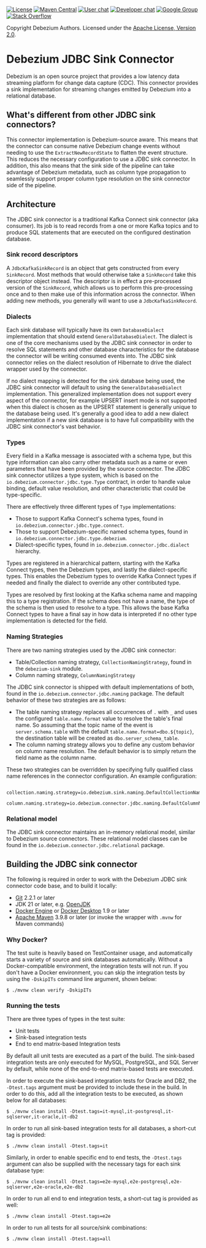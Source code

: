 [![License](http://img.shields.io/:license-apache%202.0-brightgreen.svg)](http://www.apache.org/licenses/LICENSE-2.0.html)
[![Maven Central](https://maven-badges.herokuapp.com/maven-central/io.debezium/debezium-parent/badge.svg)](https://central.sonatype.com/search?smo=true&q=io.debezium)
[![User chat](https://img.shields.io/badge/chat-users-brightgreen.svg)](https://debezium.zulipchat.com/#narrow/stream/302529-users)
[![Developer chat](https://img.shields.io/badge/chat-devs-brightgreen.svg)](https://debezium.zulipchat.com/#narrow/stream/302533-dev)
[![Google Group](https://img.shields.io/:mailing%20list-debezium-brightgreen.svg)](https://groups.google.com/forum/#!forum/debezium)
[![Stack Overflow](http://img.shields.io/:stack%20overflow-debezium-brightgreen.svg)](http://stackoverflow.com/questions/tagged/debezium)

Copyright Debezium Authors.
Licensed under the [Apache License, Version 2.0](http://www.apache.org/licenses/LICENSE-2.0).

# Debezium JDBC Sink Connector

Debezium is an open source project that provides a low latency data streaming platform for change data capture (CDC).
This connector provides a sink implementation for streaming changes emitted by Debezium into a relational database.

## What's different from other JDBC sink connectors?

This connector implementation is Debezium-source aware.
This means that the connector can consume native Debezium change events without needing to use the `ExtractNewRecordState` to flatten the event structure.
This reduces the necessary configuration to use a JDBC sink connector.
In addition, this also means that the sink side of the pipeline can take advantage of Debezium metadata, such as column type propagation to seamlessly support proper column type resolution on the sink connector side of the  pipeline.

## Architecture

The JDBC sink connector is a traditional Kafka Connect sink connector (aka consumer).
Its job is to read records from a one or more Kafka topics and to produce SQL statements that are executed on the configured destination database.

### Sink record descriptors

A `JdbcKafkaSinkRecord` is an object that gets constructed from every `SinkRecord`.
Most methods that would otherwise take a `SinkRecord` take this descriptor object instead.
The descriptor is in effect a pre-processed version of the `SinkRecord`, which allows us to perform this pre-processing once and to then make use of this information across the connector.
When adding new methods, you generally will want to use a `JdbcKafkaSinkRecord`.

### Dialects

Each sink database will typically have its own `DatabaseDialect` implementation that should extend `GeneralDatabaseDialect`.
The dialect is one of the core mechanisms used by the JDBC sink connector in order to resolve SQL statements and other database characteristics for the database the connector will be writing consumed events into.
The JDBC sink connector relies on the dialect resolution of Hibernate to drive the dialect wrapper used by the connector.

If no dialect mapping is detected for the sink database being used, the JDBC sink connector will default to using the `GeneralDatabaseDialect` implementation.
This generalized implementation does not support every aspect of the connector, for example UPSERT insert mode is not supported when this dialect is chosen as the UPSERT statement is generally unique to the database being used.
It's generally a good idea to add a new dialect implementation if a new sink database is to have full compatibility with the JDBC sink connector's vast behavior.

### Types

Every field in a Kafka message is associated with a schema type, but this type information can also carry other metadata such as a name or even parameters that have been provided by the source connector.
The JDBC sink connector utilizes a type system, which is based on the `io.debezium.connector.jdbc.type.Type` contract, in order to handle value binding, default value resolution, and other characteristic that could be type-specific.

There are effectively three different types of `Type` implementations:

* Those to support Kafka Connect's schema types, found in `io.debezium.connector.jdbc.type.connect`.
* Those to support Debezium-specific named schema types, found in `io.debezium.connector.jdbc.type.debezium`.
* Dialect-specific types, found in `io.debezium.connector.jdbc.dialect` hierarchy.

Types are registered in a hierarchical pattern, starting with the Kafka Connect types, then the Debezium types, and lastly the dialect-specific types.
This enables the Debezium types to override Kafka Connect types if needed and finally the dialect to override any other contributed type.

Types are resolved by first looking at the Kafka schema name and mapping this to a type registration.
If the schema does not have a name, the type of the schema is then used to resolve to a type.
This allows the  base Kafka Connect types to have a final say in how data is interpreted if no other type implementation is detected for the field.

### Naming Strategies

There are two naming strategies used by the JDBC sink connector:

* Table/Collection naming strategy, `CollectionNamingStrategy`, found in the `debezium-sink` module.
* Column naming strategy, `ColumnNamingStrategy`

The JDBC sink connector is shipped with default implementations of both, found in the `io.debezium.connector.jdbc.naming` package.
The default behavior of these two strategies are as follows:

* The table naming strategy replaces all occurrences of `.` with `_` and uses the configured `table.name.format` value to resolve the table's final name.
  So assuming that the topic name of the event is `server.schema.table` with the default `table.name.format=dbo.${topic}`, the destination table will be created as `dbo.server_schema_table`.
* The column naming strategy allows you to define any custom behavior on column name resolution.
  The default behavior is to simply return the field name as the column name.

These two strategies can be overridden by specifying fully qualified class name references in the connector configuration.
An example configuration:

     collection.naming.strategy=io.debezium.sink.naming.DefaultCollectionNamingStrategy
     column.naming.strategy=io.debezium.connector.jdbc.naming.DefaultColumnNamingStrategy

### Relational model

The JDBC sink connector maintains an in-memory relational model, similar to Debezium source connectors.
These relational model classes can be found in the `io.debezium.connector.jdbc.relational` package.

## Building the JDBC sink connector

The following is required in order to work with the Debezium JDBC sink connector code base, and to build it locally:

* [Git](https://git-scm.com) 2.2.1 or later
* JDK 21 or later, e.g. [OpenJDK](http://openjdk.java.net/projects/jdk)
* [Docker Engine](https://docs.docker.com/engine/install/) or [Docker Desktop](https://docs.docker.com/desktop/) 1.9 or later
* [Apache Maven](https://maven.apache.org/index.html) 3.9.8 or later
  (or invoke the wrapper with `.mvnw` for Maven commands)

### Why Docker?

The test suite is heavily based on TestContainer usage, and automatically starts a variety of source and sink databases automatically.
Without a Docker-compatible environment, the integration tests will not run.
If you don't have a Docker environment, you can skip the integration tests by using the `-DskipITs` command line argument, shown below:

    $ ./mvnw clean verify -DskipITs

### Running the tests

There are three types of types in the test suite:

* Unit tests
* Sink-based integration tests
* End to end matrix-based Integration tests

By default all unit tests are executed as a part of the build.
The sink-based integration tests are only executed for MySQL, PostgreSQL, and SQL Server by default, while none of the end-to-end matrix-based tests are executed.

In order to execute the sink-based integration tests for Oracle and DB2, the `-Dtest.tags` argument must be provided to include these in the build.
In order to do this, add all the integration tests to be executed, as shown below for all databases:

    $ ./mvnw clean install -Dtest.tags=it-mysql,it-postgresql,it-sqlserver,it-oracle,it-db2

In order to run all sink-based integration tests for all databases, a short-cut tag is provided:

    $ ./mvnw clean install -Dtest.tags=it

Similarly, in order to enable specific end to end tests, the `-Dtest.tags` argument can also be supplied with the necessary tags for each sink database type:

    $ ./mvnw clean install -Dtest.tags=e2e-mysql,e2e-postgresql,e2e-sqlserver,e2e-oracle,e2e-db2

In order to run all end to end integration tests, a short-cut tag is provided as well:

    $ ./mvnw clean install -Dtest.tags=e2e

In order to run all tests for all source/sink combinations:

    $ ./mvnw clean install -Dtest.tags=all

